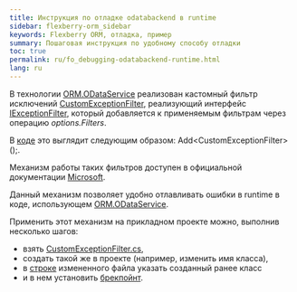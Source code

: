 ```yaml
---
title: Инструкция по отладке odatabackend в runtime
sidebar: flexberry-orm_sidebar
keywords: Flexberry ORM, отладка, пример
summary: Пошаговая инструкция по удобному способу отладки
toc: true
permalink: ru/fo_debugging-odatabackend-runtime.html
lang: ru
---
```


В технологии [ORM.ODataService](fo_orm-odata-service.html) реализован кастомный фильтр исключений [CustomExceptionFilter](https://github.com/Flexberry/NewPlatform.Flexberry.ORM.ODataService/blob/develop/NewPlatform.Flexberry.ORM.ODataServiceCore.Common/Exceptions/CustomExceptionFilter.cs), реализующий интерфейс [IExceptionFilter](https://learn.microsoft.com/ru-ru/dotnet/api/microsoft.aspnetcore.mvc.filters.iexceptionfilter?view=aspnetcore-7.0), который добавляется к применяемым фильтрам через операцию _options.Filters_.

В [коде](https://github.com/Flexberry/FlexberryEmberTestStand.ODataBackend/blob/7c0b0d8ca8e44c505a42661d531d534f245cca09/EmberFlexberry/ODataBackend/Startup.cs#L60) это выглядит следующим образом: Add\<CustomExceptionFilter>();.

Механизм работы таких фильтров доступен в официальной документации [Microsoft](https://learn.microsoft.com/en-us/aspnet/core/mvc/controllers/filters?view=aspnetcore-7.0).

Данный механизм позволяет удобно отлавливать ошибки в runtime в коде, использующем [ORM.ODataService](fo_orm-odata-service.html).

Применить этот механизм на прикладном проекте можно, выполнив несколько шагов:

* взять [CustomExceptionFilter.cs](https://github.com/Flexberry/NewPlatform.Flexberry.ORM.ODataService/blob/develop/NewPlatform.Flexberry.ORM.ODataServiceCore.Common/Exceptions/CustomExceptionFilter.cs), 
* создать такой же в проекте (например, изменить имя класса),
* в [строке](https://github.com/Flexberry/FlexberryEmberTestStand.ODataBackend/blob/7c0b0d8ca8e44c505a42661d531d534f245cca09/EmberFlexberry/ODataBackend/Startup.cs#L60) измененного файла указать созданный ранее класс
* и в нем установить [брекпойнт](https://github.com/Flexberry/NewPlatform.Flexberry.ORM.ODataService/blob/c3ed1a3c181119606c87be6f1f89a2973d85b26a/NewPlatform.Flexberry.ORM.ODataServiceCore.Common/Exceptions/CustomExceptionFilter.cs#L50).